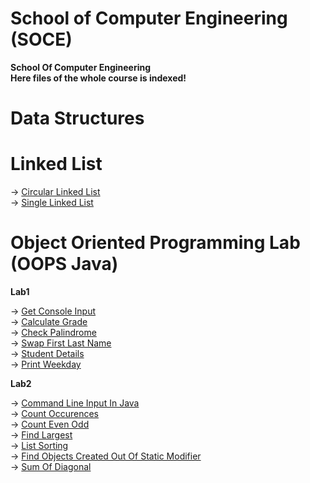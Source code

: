 # School of Computer Engineering (SOCE)
**School Of Computer Engineering**<br/>
**Here files of the whole course is indexed!**

# Data Structures

# Linked List

-> [Circular Linked List](https://github.com/adityaxanand/SOCE/blob/main/Data%20Structures/circularLinkedList.c) <br/>
-> [Single Linked List](https://github.com/adityaxanand/SOCE/blob/main/Data%20Structures/singleLinkedList.c) <br/>

# Object Oriented Programming Lab (OOPS Java)

**Lab1**

-> [Get Console Input](https://github.com/adityaxanand/SOCE/blob/main/OOPS%20Java%20Lab/Lab1/getConsoleInputExample.java) <br/>
-> [Calculate Grade](https://github.com/adityaxanand/SOCE/blob/main/OOPS%20Java%20Lab/Lab1/grade.java) <br/>
-> [Check Palindrome](https://github.com/adityaxanand/SOCE/blob/main/OOPS%20Java%20Lab/Lab1/palindromeCheck.java) <br/>
-> [Swap First Last Name](https://github.com/adityaxanand/SOCE/blob/main/OOPS%20Java%20Lab/Lab1/printName.java) <br/>
-> [Student Details](https://github.com/adityaxanand/SOCE/blob/main/OOPS%20Java%20Lab/Lab1/student.java) <br/>
-> [Print Weekday](https://github.com/adityaxanand/SOCE/blob/main/OOPS%20Java%20Lab/Lab1/weekday.java) <br/>

**Lab2**

-> [Command Line Input In Java](https://github.com/adityaxanand/SOCE/blob/main/OOPS%20Java%20Lab/Lab2/commandLineDemo.java) <br/>
-> [Count Occurences](https://github.com/adityaxanand/SOCE/blob/main/OOPS%20Java%20Lab/Lab2/countOccurences.java) <br/>
-> [Count Even Odd](https://github.com/adityaxanand/SOCE/blob/main/OOPS%20Java%20Lab/Lab2/evenOdd.java) <br/>
-> [Find Largest](https://github.com/adityaxanand/SOCE/blob/main/OOPS%20Java%20Lab/Lab2/largestNumber.java) <br/>
-> [List Sorting](https://github.com/adityaxanand/SOCE/blob/main/OOPS%20Java%20Lab/Lab2/sortList.java) <br/>
-> [Find Objects Created Out Of Static Modifier](https://github.com/adityaxanand/SOCE/blob/main/OOPS%20Java%20Lab/Lab2/staticModifier.java) <br/>
-> [Sum Of Diagonal](https://github.com/adityaxanand/SOCE/blob/main/OOPS%20Java%20Lab/Lab2/sumDiagonal.java) <br/>
